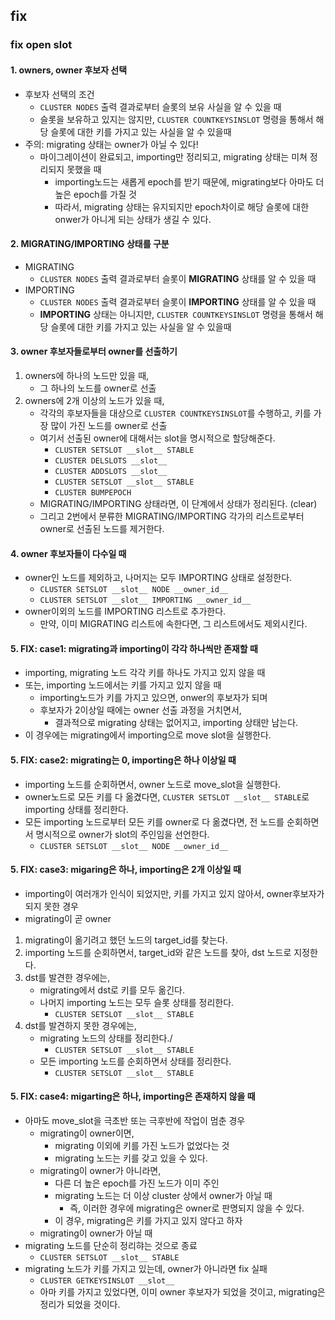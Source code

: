 ## fix

### fix open slot

#### 1. owners, owner 후보자 선택
- 후보자 선택의 조건
  - `CLUSTER NODES` 출력 결과로부터 슬롯의 보유 사실을 알 수 있을 때
  - 슬롯을 보유하고 있지는 않지만, `CLUSTER COUNTKEYSINSLOT` 명령을 통해서 해당 슬롯에 대한 키를 가지고 있는 사실을 알 수 있을때
- 주의: migrating 상태는 owner가 아닐 수 있다!
  - 마이그레이션이 완료되고, importing만 정리되고, migrating 상태는 미쳐 정리되지 못했을 때
    - importing노드는 새롭게 epoch를 받기 때문에, migrating보다 아마도 더 높은 epoch를 가질 것
    - 따라서, migrating 상태는 유지되지만 epoch차이로 해당 슬롯에 대한 onwer가 아니게 되는 상태가 생길 수 있다.


#### 2. MIGRATING/IMPORTING 상태를 구분
- MIGRATING
  - `CLUSTER NODES` 출력 결과로부터 슬롯이 **MIGRATING** 상태를 알 수 있을 때
- IMPORTING
  - `CLUSTER NODES` 출력 결과로부터 슬롯이 **IMPORTING** 상태를 알 수 있을 때
  - **IMPORTING** 상태는 아니지만, `CLUSTER COUNTKEYSINSLOT` 명령을 통해서 해당 슬롯에 대한 키를 가지고 있는 사실을 알 수 있을때

#### 3. owner 후보자들로부터 owner를 선출하기
1. owners에 하나의 노드만 있을 때,
    - 그 하나의 노드를 owner로 선출
2. owners에 2개 이상의 노드가 있을 때,
    - 각각의 후보자들을 대상으로 `CLUSTER COUNTKEYSINSLOT`를 수행하고, 키를 가장 많이 가진 노드를 owner로 선출
    - 여기서 선출된 owner에 대해서는 slot을 명시적으로 할당해준다.
      - `CLUSTER SETSLOT __slot__ STABLE`
      - `CLUSTER DELSLOTS __slot__`
      - `CLUSTER ADDSLOTS __slot__`
      - `CLUSTER SETSLOT __slot__ STABLE`
      - `CLUSTER BUMPEPOCH`
    - MIGRATING/IMPORTING 상태라면, 이 단계에서 상태가 정리된다. (clear)
    - 그리고 2번에서 분류한 MIGRATING/IMPORTING 각가의 리스트로부터 owner로 선출된 노드를 제거한다.


#### 4. owner 후보자들이 다수일 때
- owner인 노드를 제외하고, 나머지는 모두 IMPORTING 상태로 설정한다.
  - `CLUSTER SETSLOT __slot__ NODE __owner_id__`
  - `CLUSTER SETSLOT __slot__ IMPORTING __owner_id__`
- owner이외의 노드를 IMPORTING 리스트로 추가한다. 
  - 만약, 이미 MIGRATING 리스트에 속한다면, 그 리스트에서도 제외시킨다.


#### 5. FIX: case1: migrating과 importing이 각각 하나씩만 존재할 때
- importing, migrating 노드 각각 키를 하나도 가지고 있지 않을 때
- 또는, importing 노드에서는 키를 가지고 있지 않을 때
  - importing노드가 키를 가지고 있으면, onwer의 후보자가 되며
  - 후보자가 2이상일 때에는 owner 선출 과정을 거치면서, 
    - 결과적으로 migrating 상태는 없어지고, importing 상태만 남는다.
- 이 경우에는 migrating에서 importing으로 move slot을 실행한다.


#### 5. FIX: case2: migrating는 0, importing은 하나 이상일 때
- importing 노드를 순회하면서, owner 노드로 move_slot을 실행한다.
- owner노드로 모든 키를 다 옮겼다면, `CLUSTER SETSLOT __slot__ STABLE`로 importing 상태를 정리한다.
- 모든 importing 노드로부터 모든 키를 owner로 다 옮겼다면, 전 노드를 순회하면서 명시적으로 owner가 slot의 주인임을 선언한다.
  - `CLUSTER SETSLOT __slot__ NODE __owner_id__`


#### 5. FIX: case3: migaring은 하나, importing은 2개 이상일 때
- importing이 여러개가 인식이 되었지만, 키를 가지고 있지 않아서, owner후보자가 되지 못한 경우
- migrating이 곧 owner
1. migrating이 옮기려고 했던 노드의 target_id를 찾는다.
2. importing 노드를 순회하면서, target_id와 같은 노드를 찾아, dst 노드로 지정한다.
3. dst를 발견한 경우에는, 
   - migrating에서 dst로 키를 모두 옮긴다.
   - 나머지 importing 노드는 모두 슬롯 상태를 정리한다.
     - `CLUSTER SETSLOT __slot__ STABLE`
4. dst를 발견하지 못한 경우에는,
   - migrating 노드의 상태를 정리한다./
     - `CLUSTER SETSLOT __slot__ STABLE`
   - 모든 importing 노드를 순회하면서 상태를 정리한다.
     - `CLUSTER SETSLOT __slot__ STABLE`


#### 5. FIX: case4: migarting은 하나, importing은 존재하지 않을 때
- 아마도 move_slot을 극초반 또는 극후반에 작업이 멈춘 경우
  - migrating이 owner이면, 
    - migrating 이외에 키를 가진 노드가 없었다는 것
    - migrating 노드는 키를 갖고 있을 수 있다.
  - migrating이 owner가 아니라면,
    - 다른 더 높은 epoch를 가진 노드가 이미 주인
    - migrating 노드는 더 이상 cluster 상에서 owner가 아닐 때
      - 즉, 이러한 경우에 migrating은 owner로 판명되지 않을 수 있다.
    - 이 경우, migrating은 키를 가지고 있지 않다고 하자
  - migrating이 owner가 아닐 때
- migrating 노드를 단순히 정리햐는 것으로 종료
  - `CLUSTER SETSLOT __slot__ STABLE`
- migrating 노드가 키를 가지고 있는데, owner가 아니라면 fix 실패
  - `CLUSTER GETKEYSINSLOT __slot__`
  - 아마 키를 가지고 있었다면, 이미 owner 후보자가 되었을 것이고, migrating은 정리가 되었을 것이다.
